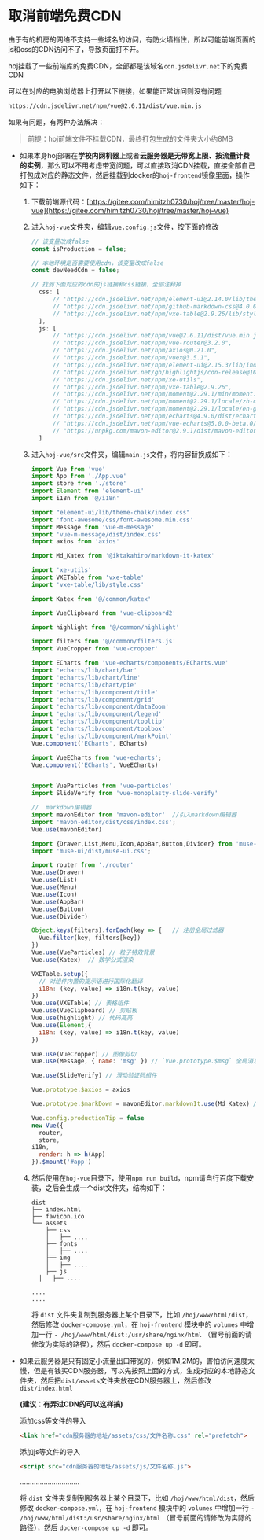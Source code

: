 # 取消前端免费CDN

由于有的机房的网络不支持一些域名的访问，有防火墙挡住，所以可能前端页面的js和css的CDN访问不了，导致页面打不开。

hoj挂载了一些前端库的免费CDN，全部都是该域名`cdn.jsdelivr.net`下的免费CDN

可以在对应的电脑浏览器上打开以下链接，如果能正常访问则没有问题

```html
https://cdn.jsdelivr.net/npm/vue@2.6.11/dist/vue.min.js
```

如果有问题，有两种办法解决：

> 前提：hoj前端文件不挂载CDN，最终打包生成的文件夹大小约8MB

- 如果本身hoj部署在**学校内网机器**上或者**云服务器是无带宽上限、按流量计费的实例**，那么可以不用考虑带宽问题，可以直接取消CDN挂载，直接全部自己打包成对应的静态文件，然后挂载到docker的`hoj-frontend`镜像里面，操作如下：

  1. 下载前端源代码：[https://gitee.com/himitzh0730/hoj/tree/master/hoj-vue](https://gitee.com/himitzh0730/hoj/tree/master/hoj-vue)

  2. 进入`hoj-vue`文件夹，编辑`vue.config.js`文件，按下面的修改

     ```js
     // 该变量改成false
     const isProduction = false;
     
     // 本地环境是否需要使用cdn，该变量改成false
     const devNeedCdn = false;
     
     // 找到下面对应的cdn的js链接和css链接，全部注释掉
       css: [
           // 'https://cdn.jsdelivr.net/npm/element-ui@2.14.0/lib/theme-chalk/index.css',
           // "https://cdn.jsdelivr.net/npm/github-markdown-css@4.0.0/github-markdown.min.css",
           // "https://cdn.jsdelivr.net/npm/vxe-table@2.9.26/lib/style.css",
       ],
       js: [
           // "https://cdn.jsdelivr.net/npm/vue@2.6.11/dist/vue.min.js",
           // "https://cdn.jsdelivr.net/npm/vue-router@3.2.0",
           // "https://cdn.jsdelivr.net/npm/axios@0.21.0",
           // "https://cdn.jsdelivr.net/npm/vuex@3.5.1",
           // "https://cdn.jsdelivr.net/npm/element-ui@2.15.3/lib/index.js",
           // "https://cdn.jsdelivr.net/gh/highlightjs/cdn-release@10.3.2/build/highlight.min.js",
           // "https://cdn.jsdelivr.net/npm/xe-utils",
           // "https://cdn.jsdelivr.net/npm/vxe-table@2.9.26",
           // "https://cdn.jsdelivr.net/npm/moment@2.29.1/min/moment.min.js",
           // "https://cdn.jsdelivr.net/npm/moment@2.29.1/locale/zh-cn.min.js",
           // "https://cdn.jsdelivr.net/npm/moment@2.29.1/locale/en-gb.min.js",
           // "https://cdn.jsdelivr.net/npm/echarts@4.9.0/dist/echarts.min.js",
           // "https://cdn.jsdelivr.net/npm/vue-echarts@5.0.0-beta.0/dist/vue-echarts.js",
           // "https://unpkg.com/mavon-editor@2.9.1/dist/mavon-editor.js"
       ]
     ```

  3. 进入`hoj-vue/src`文件夹，编辑`main.js`文件，将内容替换成如下：

     ```js
     import Vue from 'vue'
     import App from './App.vue'
     import store from './store'
     import Element from 'element-ui'
     import i18n from '@/i18n'
     
     import "element-ui/lib/theme-chalk/index.css"
     import 'font-awesome/css/font-awesome.min.css'
     import Message from 'vue-m-message'
     import 'vue-m-message/dist/index.css'
     import axios from 'axios'
     
     import Md_Katex from '@iktakahiro/markdown-it-katex'
     
     import 'xe-utils' 
     import VXETable from 'vxe-table'
     import 'vxe-table/lib/style.css'
     
     import Katex from '@/common/katex'
     
     import VueClipboard from 'vue-clipboard2'
     
     import highlight from '@/common/highlight'
     
     import filters from '@/common/filters.js'
     import VueCropper from 'vue-cropper'
     
     import ECharts from 'vue-echarts/components/ECharts.vue'
     import 'echarts/lib/chart/bar'
     import 'echarts/lib/chart/line'
     import 'echarts/lib/chart/pie'
     import 'echarts/lib/component/title'
     import 'echarts/lib/component/grid'
     import 'echarts/lib/component/dataZoom'
     import 'echarts/lib/component/legend'
     import 'echarts/lib/component/tooltip'
     import 'echarts/lib/component/toolbox'
     import 'echarts/lib/component/markPoint'
     Vue.component('ECharts', ECharts)
     
     import VueECharts from 'vue-echarts';
     Vue.component('ECharts', VueECharts)
     
     
     import VueParticles from 'vue-particles'
     import SlideVerify from 'vue-monoplasty-slide-verify'
     
     //  markdown编辑器
     import mavonEditor from 'mavon-editor'  //引入markdown编辑器
     import 'mavon-editor/dist/css/index.css';
     Vue.use(mavonEditor)
     
     import {Drawer,List,Menu,Icon,AppBar,Button,Divider} from 'muse-ui';
     import 'muse-ui/dist/muse-ui.css';
     
     import router from './router'
     Vue.use(Drawer)
     Vue.use(List)
     Vue.use(Menu)
     Vue.use(Icon)
     Vue.use(AppBar)
     Vue.use(Button)
     Vue.use(Divider)
     
     Object.keys(filters).forEach(key => {   // 注册全局过滤器
       Vue.filter(key, filters[key])
     })
     Vue.use(VueParticles) // 粒子特效背景
     Vue.use(Katex)  // 数学公式渲染
     
     VXETable.setup({
       // 对组件内置的提示语进行国际化翻译
       i18n: (key, value) => i18n.t(key, value)
     })
     Vue.use(VXETable) // 表格组件
     Vue.use(VueClipboard) // 剪贴板
     Vue.use(highlight) // 代码高亮
     Vue.use(Element,{
       i18n: (key, value) => i18n.t(key, value)
     })
     
     Vue.use(VueCropper) // 图像剪切
     Vue.use(Message, { name: 'msg' }) // `Vue.prototype.$msg` 全局消息提示
     
     Vue.use(SlideVerify) // 滑动验证码组件
     
     Vue.prototype.$axios = axios
     
     Vue.prototype.$markDown = mavonEditor.markdownIt.use(Md_Katex) // 挂载到vue
     
     Vue.config.productionTip = false
     new Vue({
       router,
       store,
     i18n,
       render: h => h(App)
   	 }).$mount('#app')
     
     ```
  
  4. 然后使用在`hoj-vue`目录下，使用`npm run build`，npm请自行百度下载安装，之后会生成一个dist文件夹，结构如下：
  
     ```
     dist
     ├── index.html
     ├── favicon.ico
     └── assets
         ├── css
         │   ├── ....
         ├── fonts
         │   ├── ....
         ├── img
         │   ├── ....
         ├── js
       │   ├── ....
     
     ....
     ....
     ```
  
     将 `dist` 文件夹复制到服务器上某个目录下，比如 `/hoj/www/html/dist`，然后修改 `docker-compose.yml`，在 `hoj-frontend` 模块中的 `volumes` 中增加一行 `- /hoj/www/html/dist:/usr/share/nginx/html` （冒号前面的请修改为实际的路径），然后 `docker-compose up -d` 即可。



- 如果云服务器是只有固定小流量出口带宽的，例如1M,2M的，害怕访问速度太慢，但是有钱买CDN服务器，可以先按照上面的方式，生成对应的本地静态文件夹，然后把`dist/assets`文件夹放在CDN服务器上，然后修改`dist/index.html`

  **(建议：有弄过CDN的可以这样搞)**

  添加css等文件的导入
  
  ```html
  <link href="cdn服务器的地址/assets/css/文件名称.css" rel="prefetch">
  ```

  添加js等文件的导入
  
  ```html
  <script src="cdn服务器的地址/assets/js/文件名称.js">
  ```
  
  
    ..............................
  
   将 `dist` 文件夹复制到服务器上某个目录下，比如 `/hoj/www/html/dist`，然后修改 `docker-compose.yml`，在 `hoj-frontend` 模块中的 `volumes` 中增加一行 `- /hoj/www/html/dist:/usr/share/nginx/html` （冒号前面的请修改为实际的路径），然后 `docker-compose up -d` 即可。